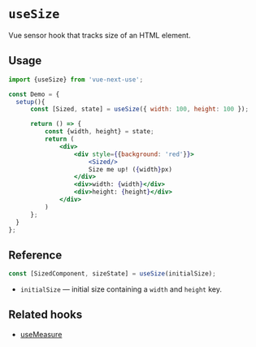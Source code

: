 # `useSize`

Vue sensor hook that tracks size of an HTML element.

## Usage

```jsx
import {useSize} from 'vue-next-use';

const Demo = {
  setup(){
      const [Sized, state] = useSize({ width: 100, height: 100 });

      return () => {
          const {width, height} = state;
          return (
              <div>
                  <div style={{background: 'red'}}>
                      <Sized/>
                      Size me up! ({width}px)
                  </div>
                  <div>width: {width}</div>
                  <div>height: {height}</div>
              </div>
          )
      };
  }
};
```

## Reference

```js
const [SizedComponent, sizeState] = useSize(initialSize);
```

- `initialSize` &mdash; initial size containing a `width` and `height` key.

## Related hooks

- [useMeasure](./useMeasure.md)
